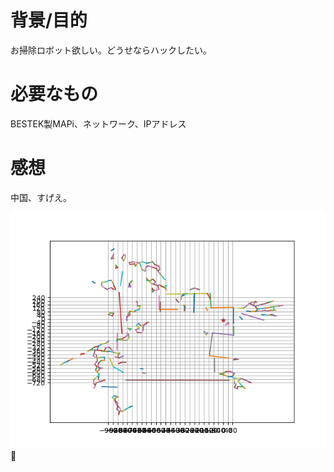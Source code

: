 # 背景/目的

お掃除ロボット欲しい。どうせならハックしたい。

# 必要なもの

BESTEK製MAPi、ネットワーク、IPアドレス

# 感想

中国、すげえ。

![RES](result.png)
